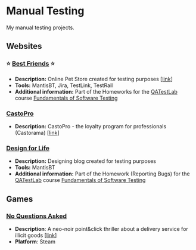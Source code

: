 # Manual Testing

My manual testing projects.

## Websites

### :star: **[Best Friends](/Best_Friends/)** :star:

- **Description:** Online Pet Store created for testing purposes [[link](http://opencart.qatestlab.net/)]
- **Tools:** MantisBT, Jira, TestLink, TestRail
- **Additional information:** Part of the Homeworks for the [QATestLab](https://en.training.qatestlab.com/) course [Fundamentals of Software Testing](https://en.training.qatestlab.com/course/software-testing-fundamentals/)

### [CastoPro](/CastoPro/)

- **Description:** CastoPro - the loyalty program for professionals (Castorama) [[link](https://castopro.castorama.pl/pl/home)]

### [Design for Life](/Design_for_Life/)

- **Description:** Designing blog created for testing purposes
- **Tools:** MantisBT
- **Additional information:** Part of the Homework (Reporting Bugs) for the [QATestLab](https://en.training.qatestlab.com/) course [Fundamentals of Software Testing](https://en.training.qatestlab.com/course/software-testing-fundamentals/)

## Games

### [No Questions Asked](/No_Questions_Asked/)

- **Description**: A neo-noir point&click thriller about a delivery service for illicit goods [[link](https://store.steampowered.com/app/2259180/No_Questions_Asked/)]
- **Platform**: Steam
